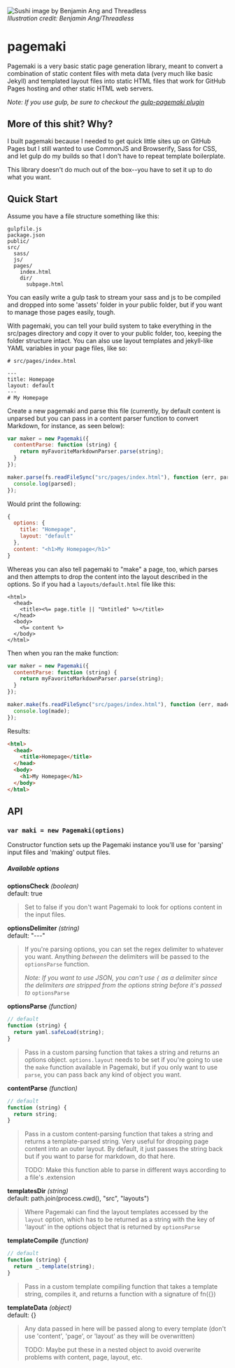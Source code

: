 ![Sushi image by Benjamin Ang and Threadless](http://25.media.tumblr.com/tumblr_lrxx1h20581qzv89bo1_500.jpg)  
_Illustration credit: Benjamin Ang/Threadless_

pagemaki
=============

Pagemaki is a very basic static page generation library, meant to convert a combination of static content files with meta data (very much like basic Jekyll) and templated layout files into static HTML files that work for GitHub Pages hosting and other static HTML web servers.

_Note: If you use gulp, be sure to checkout the [gulp-pagemaki plugin](https://github.com/jasonrhodes/gulp-pagemaki)_


## More of this shit? Why?

I built pagemaki because I needed to get quick little sites up on GitHub Pages but I still wanted to use CommonJS and Browserify, Sass for CSS, and let gulp do my builds so that I don't have to repeat template boilerplate.

This library doesn't do much out of the box--you have to set it up to do what you want.

## Quick Start

Assume you have a file structure something like this:

```
gulpfile.js
package.json
public/
src/
  sass/
  js/
  pages/
    index.html
    dir/
      subpage.html
```

You can easily write a gulp task to stream your sass and js to be compiled and dropped into some 'assets' folder in your public folder, but if you want to manage those pages easily, tough.

With pagemaki, you can tell your build system to take everything in the src/pages directory and copy it over to your public folder, too, keeping the folder structure intact. You can also use layout templates and jekyll-like YAML variables in your page files, like so:

```
# src/pages/index.html

---
title: Homepage
layout: default
---
# My Homepage
```

Create a new pagemaki and parse this file (currently, by default content is unparsed but you can pass in a content parser function to convert Markdown, for instance, as seen below):

```javascript
var maker = new Pagemaki({
  contentParse: function (string) {
    return myFavoriteMarkdownParser.parse(string);
  }
});

maker.parse(fs.readFileSync("src/pages/index.html"), function (err, parsed) {
  console.log(parsed);
});
```

Would print the following:

```javascript
{
  options: {
    title: "Homepage",
    layout: "default"
  },
  content: "<h1>My Homepage</h1>"
}
```

Whereas you can also tell pagemaki to "make" a page, too, which parses and then attempts to drop the content into the layout described in the options. So if you had a `layouts/default.html` file like this:

```underscore
<html>
  <head>
    <title><%= page.title || "Untitled" %></title>
  </head>
  <body>
    <%= content %>
  </body>
</html>
```

Then when you ran the make function:

```javascript
var maker = new Pagemaki({
  contentParse: function (string) {
    return myFavoriteMarkdownParser.parse(string);
  }
});

maker.make(fs.readFileSync("src/pages/index.html"), function (err, made) {
  console.log(made);
});
```

Results:

```html
<html>
  <head>
    <title>Homepage</title>
  </head>
  <body>
    <h1>My Homepage</h1>
  </body>
</html>
```

## API

### `var maki = new Pagemaki(options)`

Constructor function sets up the Pagemaki instance you'll use for 'parsing' input files and 'making' output files.

##### Available options

**optionsCheck** _(boolean)_  
default: true

> Set to false if you don't want Pagemaki to look for options content in the input files.

**optionsDelimiter** _(string)_  
default: "---"

> If you're parsing options, you can set the regex delimiter to whatever you want. Anything _between_ the delimiters will be passed to the `optionsParse` function. 
> 
> _Note: If you want to use JSON, you can't use `{` as a delimiter since the delimiters are stripped from the options string before it's passed to_ `optionsParse`

**optionsParse** _(function)_
```javascript
// default
function (string) {
  return yaml.safeLoad(string);
}
```

> Pass in a custom parsing function that takes a string and returns an options object. `options.layout` needs to be set if you're going to use the `make` function available in Pagemaki, but if you only want to use `parse`, you can pass back any kind of object you want.

**contentParse** _(function)_
```javascript
// default
function (string) {
  return string;
}
```

> Pass in a custom content-parsing function that takes a string and returns a template-parsed string. Very useful for dropping page content into an outer layout. By default, it just passes the string back but if you want to parse for markdown, do that here.
>
> TODO: Make this function able to parse in different ways according to a file's .extension

**templatesDir** _(string)_  
default: path.join(process.cwd(), "src", "layouts")

> Where Pagemaki can find the layout templates accessed by the `layout` option, which has to be returned as a string with the key of 'layout' in the options object that is returned by `optionsParse`

**templateCompile** _(function)_
```javascript
// default
function (string) {
  return _.template(string);
}
```

> Pass in a custom template compiling function that takes a template string, compiles it, and returns a function with a signature of fn({})

**templateData** _(object)_  
default: {}

> Any data passed in here will be passed along to every template (don't use 'content', 'page', or 'layout' as they will be overwritten)
>
> TODO: Maybe put these in a nested object to avoid overwrite problems with content, page, layout, etc.
